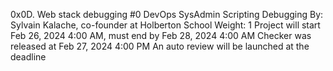0x0D. Web stack debugging #0
DevOps
SysAdmin
Scripting
Debugging
 By: Sylvain Kalache, co-founder at Holberton School
 Weight: 1
 Project will start Feb 26, 2024 4:00 AM, must end by Feb 28, 2024 4:00 AM
 Checker was released at Feb 27, 2024 4:00 PM
 An auto review will be launched at the deadline
